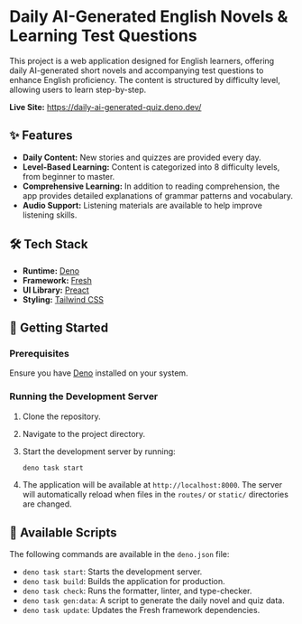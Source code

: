 # Daily AI-Generated English Novels & Learning Test Questions

This project is a web application designed for English learners, offering daily
AI-generated short novels and accompanying test questions to enhance English
proficiency. The content is structured by difficulty level, allowing users to
learn step-by-step.

**Live Site:** https://daily-ai-generated-quiz.deno.dev/

## ✨ Features

- **Daily Content:** New stories and quizzes are provided every day.
- **Level-Based Learning:** Content is categorized into 8 difficulty levels,
  from beginner to master.
- **Comprehensive Learning:** In addition to reading comprehension, the app
  provides detailed explanations of grammar patterns and vocabulary.
- **Audio Support:** Listening materials are available to help improve listening
  skills.

## 🛠️ Tech Stack

- **Runtime:** [Deno](https://deno.com/)
- **Framework:** [Fresh](https://fresh.deno.dev/)
- **UI Library:** [Preact](https://preactjs.com/)
- **Styling:** [Tailwind CSS](https://tailwindcss.com/)

## 🚀 Getting Started

### Prerequisites

Ensure you have
[Deno](https://deno.com/manual@v1.x/getting_started/installation) installed on
your system.

### Running the Development Server

1. Clone the repository.
2. Navigate to the project directory.
3. Start the development server by running:

   ```sh
   deno task start
   ```

4. The application will be available at `http://localhost:8000`. The server will
   automatically reload when files in the `routes/` or `static/` directories are
   changed.

## 📜 Available Scripts

The following commands are available in the `deno.json` file:

- `deno task start`: Starts the development server.
- `deno task build`: Builds the application for production.
- `deno task check`: Runs the formatter, linter, and type-checker.
- `deno task gen:data`: A script to generate the daily novel and quiz data.
- `deno task update`: Updates the Fresh framework dependencies.
